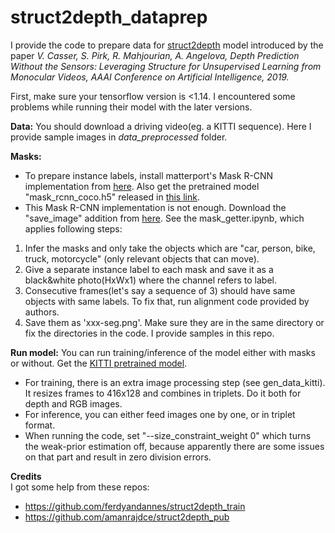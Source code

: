 # struct2depth_dataprep

I provide the code to prepare data for [struct2depth](https://github.com/tensorflow/models/tree/master/research/struct2depth) model introduced by the paper *V. Casser, S. Pirk, R. Mahjourian, A. Angelova, Depth Prediction Without the Sensors: Leveraging Structure for Unsupervised Learning from Monocular Videos, AAAI Conference on Artificial Intelligence, 2019.* 

First, make sure your tensorflow version is <1.14. I encountered some problems while running their model with the later versions.

**Data:**
You should download a driving video(eg. a KITTI sequence). Here I provide sample images in *data_preprocessed* folder.

**Masks:**
- To prepare instance labels, install matterport's Mask R-CNN implementation from [here](https://github.com/matterport/Mask_RCNN). Also get the pretrained model "mask_rcnn_coco.h5" released in [this link](https://github.com/matterport/Mask_RCNN/releases/tag/v2.0). 
- This Mask R-CNN implementation is not enough. Download the "save_image" addition from [here](https://github.com/matterport/Mask_RCNN/commit/bc8f148b820ebd45246ed358a120c99b09798d71).
See the mask_getter.ipynb, which applies following steps:
1. Infer the masks and only take the objects which are "car, person, bike, truck, motorcycle" (only relevant objects that can move).
2. Give a separate instance label to each mask and save it as a black&white photo(HxWx1) where the channel refers to label. 
3. Consecutive frames(let's say a sequence of 3) should have same objects with same labels. To fix that, run alignment code provided by authors. 
4. Save them as 'xxx-seg.png'. Make sure they are in the same directory or fix the directories in the code.
I provide samples in this repo.

**Run model:**
You can run training/inference of the model either with masks or without. Get the [KITTI pretrained model](https://drive.google.com/file/d/1mjb4ioDRH8ViGbui52stSUDwhkGrDXy8/view?usp=sharing).
- For training, there is an extra image processing step (see gen_data_kitti). It resizes frames to 416x128 and combines in triplets. Do it both for depth and RGB images.
- For inference, you can either feed images one by one, or in triplet format. 
- When running the code, set "--size_constraint_weight 0" which turns the weak-prior estimation off, because apparently there are some issues on that part and result in zero division errors.


**Credits**  
I got some help from these repos:
- https://github.com/ferdyandannes/struct2depth_train 
- https://github.com/amanrajdce/struct2depth_pub

